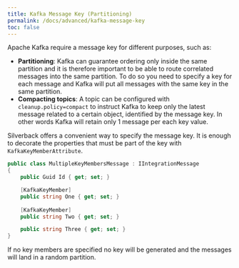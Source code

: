 ```yaml
---
title: Kafka Message Key (Partitioning)
permalink: /docs/advanced/kafka-message-key
toc: false
---
```


Apache Kafka require a message key for different purposes, such as:
* **Partitioning**: Kafka can guarantee ordering only inside the same partition and it is therefore important to be able to route correlated messages into the same partition. To do so you need to specify a key for each message and Kafka will put all messages with the same key in the same partition.
* **Compacting topics**: A topic can be configured with `cleanup.policy=compact` to instruct Kafka to keep only the latest message related to a certain object, identified by the message key. In other words Kafka will retain only 1 message per each key value.

Silverback offers a convenient way to specify the message key. It is enough to decorate the properties that must be part of the key with `KafkaKeyMemberAttribute`.

```c#
public class MultipleKeyMembersMessage : IIntegrationMessage
{
    public Guid Id { get; set; }

    [KafkaKeyMember]
    public string One { get; set; }
    
    [KafkaKeyMember]
    public string Two { get; set; }

    public string Three { get; set; }
}
```

If no key members are specified no key will be generated and the messages will land in a random partition.
